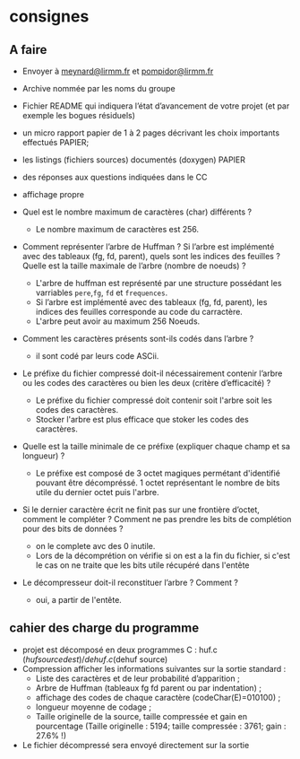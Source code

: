 # consignes

## A faire
* Envoyer à meynard@lirmm.fr et pompidor@lirmm.fr
* Archive nommée par les noms du groupe
* Fichier README qui indiquera l’état d’avancement de votre projet (et par exemple les bogues résiduels)
* un micro rapport papier de 1 à 2 pages décrivant les choix importants effectués PAPIER;
* les listings (fichiers sources) documentés (doxygen) PAPIER
* des réponses aux questions indiquées dans le CC
* affichage propre


* Quel est le nombre maximum de caractères (char) différents ?
    * Le nombre maximum de caractères est 256.
* Comment représenter l’arbre de Huffman ? Si l’arbre est implémenté avec des tableaux (fg, fd, parent), quels sont les indices des feuilles ? Quelle est la taille maximale de l’arbre (nombre de noeuds) ?
    * L'arbre de huffman est représenté par une structure possédant les varriables `pere`,`fg`, `fd` et `frequences`.
    * Si l’arbre est implémenté avec des tableaux (fg, fd, parent), les indices des feuilles corresponde au code du carractère.
    * L'arbre peut avoir au maximum 256 Noeuds.
* Comment les caractères présents sont-ils codés dans l’arbre ?
    * il sont codé par leurs code ASCii.
* Le préfixe du fichier compressé doit-il nécessairement contenir l’arbre ou les codes des caractères ou bien les
deux (critère d’efficacité) ?
    * Le préfixe du fichier compressé doit contenir soit l'arbre soit les codes des caractères.
    * Stocker l'arbre est plus efficace que stoker les codes des caractères.
* Quelle est la taille minimale de ce préfixe (expliquer chaque champ et sa longueur) ?
    * Le préfixe est composé de 3 octet magiques permétant d'identifié pouvant être décompréssé. 1 octet représentant le nombre de bits utile du dernier octet puis l'arbre.
* Si le dernier caractère écrit ne finit pas sur une frontière d’octet, comment le compléter ? Comment ne pas
prendre les bits de complétion pour des bits de données ?
    * on le complete avc des 0 inutile.
    * Lors de la décomprétion on vérifie si on est a la fin du fichier, si c'est le cas on ne traite que les bits utile récupéré dans l'entête
* Le décompresseur doit-il reconstituer l’arbre ? Comment ?
    * oui, a partir de l'entête.


## cahier des charge du programme
* projet est décomposé en deux programmes C : huf.c ($huf source dest) / dehuf.c ($dehuf source)
* Compression  afficher les informations suivantes sur la sortie standard :
    * Liste des caractères et de leur probabilité d’apparition ;    
    * Arbre de Huffman (tableaux fg fd parent ou par indentation) ;
    * affichage des codes de chaque caractère (codeChar(E)=010100) ;
    * longueur moyenne de codage ;
    * Taille originelle de la source, taille compressée et gain en pourcentage (Taille originelle : 5194; taille compressée : 3761; gain : 27.6% !)
* Le fichier décompressé sera envoyé directement sur la sortie
